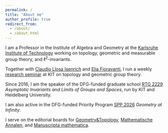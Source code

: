 ```yaml
---
permalink: /
title: "About me"
author_profile: true
redirect_from: 
  - /about/
  - /about.html
---
```

I am a Professor in the Institute of Algebra and Geometry at the [Karlsruhe Institute of Technology](https://www.kit.edu) working on topology, geometric and measurable group theory, and $\ell^2$-invariants. 

Together with [Claudio Llosa Isenrich](https://www.math.kit.edu/user/llosa/index.html) and [Elia Fioravanti](https://www.eliafioravanti.com/), I run a weekly [research seminar](https://topology.math.kit.edu/english/123.php) at KIT on topology and geometric group theory. 

Since 2016, I am the speaker of the DFG-funded graduate school [RTG 2229](https://www.groups-and-spaces.kit.edu/) _Asymptotic Invariants and Limits of Groups and Spaces_, run by KIT and Heidelberg University. 

I am also active in the DFG-funded Priority Program [SPP 2026](https://www.spp2026.de/) _Geometry at Infinity_. 

I serve on the editorial boards for [Geometry&Topology](https://msp.org/gt), [Mathematische Annalen](https://link.springer.com/journal/208), and [Manuscripta mathematica](https://link.springer.com/journal/229). 


